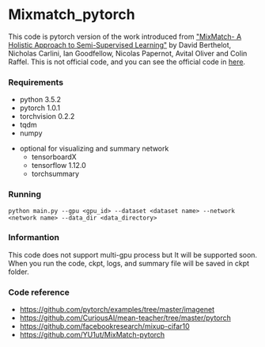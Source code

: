 # Mixmatch_pytorch
This code is pytorch version of the work introduced from ["MixMatch- A Holistic Approach to Semi-Supervised Learning"](https://arxiv.org/abs/1905.02249) by David Berthelot, Nicholas Carlini, Ian Goodfellow, Nicolas Papernot, Avital Oliver and Colin Raffel. This is not official code, and you can see the official code in [here](https://github.com/google-research/mixmatch).

### Requirements
* python 3.5.2
* pytorch 1.0.1
* torchvision 0.2.2
* tqdm
* numpy
- optional for visualizing and summary network
  * tensorboardX
  * tensorflow 1.12.0
  * torchsummary

### Running
    python main.py --gpu <gpu_id> --dataset <dataset name> --network <network name> --data_dir <data_directory>

### Informantion
This code does not support multi-gpu process but It will be supported soon.
When you run the code, ckpt, logs, and summary file will be saved in ckpt folder.

### Code reference
- https://github.com/pytorch/examples/tree/master/imagenet
- https://github.com/CuriousAI/mean-teacher/tree/master/pytorch
- https://github.com/facebookresearch/mixup-cifar10
- https://github.com/YU1ut/MixMatch-pytorch

